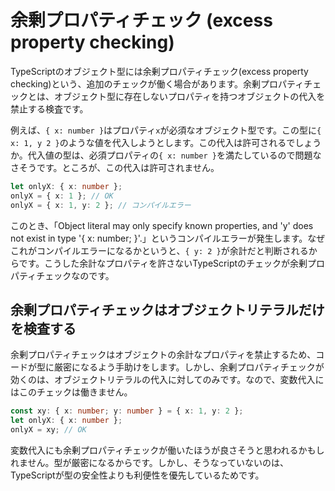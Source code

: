 # 余剰プロパティチェック \(excess property checking\)

TypeScriptのオブジェクト型には余剰プロパティチェック\(excess property checking\)という、追加のチェックが働く場合があります。余剰プロパティチェックとは、オブジェクト型に存在しないプロパティを持つオブジェクトの代入を禁止する検査です。

例えば、`{ x: number }`はプロパティ`x`が必須なオブジェクト型です。この型に`{ x: 1, y 2 }`のような値を代入しようとします。この代入は許可されるでしょうか。代入値の型は、必須プロパティの`{ x: number }`を満たしているので問題なさそうです。ところが、この代入は許可されません。

```typescript
let onlyX: { x: number };
onlyX = { x: 1 }; // OK
onlyX = { x: 1, y: 2 }; // コンパイルエラー
```

このとき、「Object literal may only specify known properties, and 'y' does not exist in type '{ x: number; }'.」というコンパイルエラーが発生します。なぜこれがコンパイルエラーになるかというと、`{ y: 2 }`が余計だと判断されるからです。こうした余計なプロパティを許さないTypeScriptのチェックが余剰プロパティチェックなのです。

## 余剰プロパティチェックはオブジェクトリテラルだけを検査する

余剰プロパティチェックはオブジェクトの余計なプロパティを禁止するため、コードが型に厳密になるよう手助けをします。しかし、余剰プロパティチェックが効くのは、オブジェクトリテラルの代入に対してのみです。なので、変数代入にはこのチェックは働きません。

```typescript
const xy: { x: number; y: number } = { x: 1, y: 2 };
let onlyX: { x: number };
onlyX = xy; // OK
```

変数代入にも余剰プロパティチェックが働いたほうが良さそうと思われるかもしれません。型が厳密になるからです。しかし、そうなっていないのは、TypeScriptが型の安全性よりも利便性を優先しているためです。


